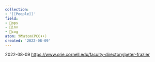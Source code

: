 ```yaml
---
collection:
- '[[People]]'
field:
- 🐙ops
- 🐢inv
- 👾cog
atom: 🗺️atom(PCO⬆️⬇️)
created: '2022-08-09'
---
```


2022-08-09
https://www.orie.cornell.edu/faculty-directory/peter-frazier
